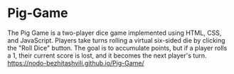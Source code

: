 # Pig-Game
The Pig Game is a two-player dice game implemented using HTML, CSS, and JavaScript. Players take turns rolling a virtual six-sided die by clicking the "Roll Dice" button. The goal is to accumulate points, but if a player rolls a 1, their current score is lost, and it becomes the next player's turn.
https://nodo-bezhitashvili.github.io/Pig-Game/
